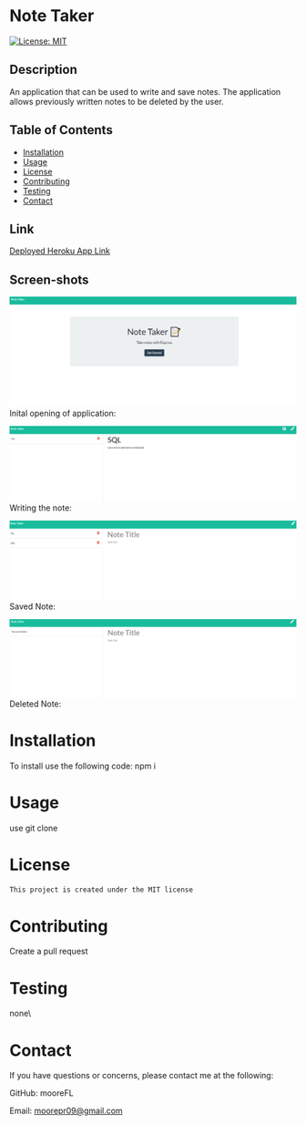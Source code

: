 # Note Taker
  [![License: MIT](https://img.shields.io/badge/License-MIT-yellow.svg)](https://opensource.org/licenses/MIT)

  ## Description 
An application that can be used to write and save notes. The application allows previously written notes to be deleted by the user.
  ## Table of Contents 
  * [Installation](#installation) 
  * [Usage](#Usage)
  * [License](#License)
  * [Contributing](#Contributing)
  * [Testing](#Testing)
  * [Contact](#Contact)
  
  ## Link 
[Deployed Heroku App Link](https://note-taker-moorefl.herokuapp.com/notes)


  ## Screen-shots

<img src="Assets\initial ss.PNG">Inital opening of application:</img>

<img src="Assets\first note ss.PNG">Writing the note:</img>

<img src="Assets\saved note ss.PNG">Saved Note:</img>

<img src="Assets\deleted note ss.PNG">Deleted Note:</img>


  # Installation
  To install use the following code:
   npm i

  # Usage
  use git clone
  
  # License
    This project is created under the MIT license

  # Contributing
  Create a pull request

  # Testing
  none\

  # Contact
  If you have questions or concerns, please contact me at the following: 

  GitHub: mooreFL 

  Email: moorepr09@gmail.com 
